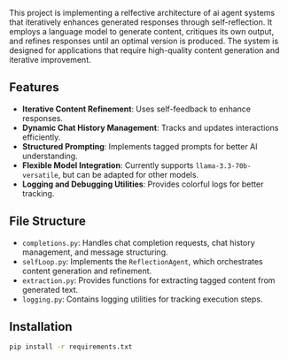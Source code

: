 This project is implementing a relfective architecture of ai agent systems that iteratively enhances generated responses through self-reflection. It employs a language model to generate content, critiques its own output, and refines responses until an optimal version is produced. The system is designed for applications that require high-quality content generation and iterative improvement.

## Features

- **Iterative Content Refinement**: Uses self-feedback to enhance responses.
- **Dynamic Chat History Management**: Tracks and updates interactions efficiently.
- **Structured Prompting**: Implements tagged prompts for better AI understanding.
- **Flexible Model Integration**: Currently supports `llama-3.3-70b-versatile`, but can be adapted for other models.
- **Logging and Debugging Utilities**: Provides colorful logs for better tracking.

## File Structure

- `completions.py`: Handles chat completion requests, chat history management, and message structuring.
- `selfLoop.py`: Implements the `ReflectionAgent`, which orchestrates content generation and refinement.
- `extraction.py`: Provides functions for extracting tagged content from generated text.
- `logging.py`: Contains logging utilities for tracking execution steps.

## Installation
```sh
pip install -r requirements.txt
